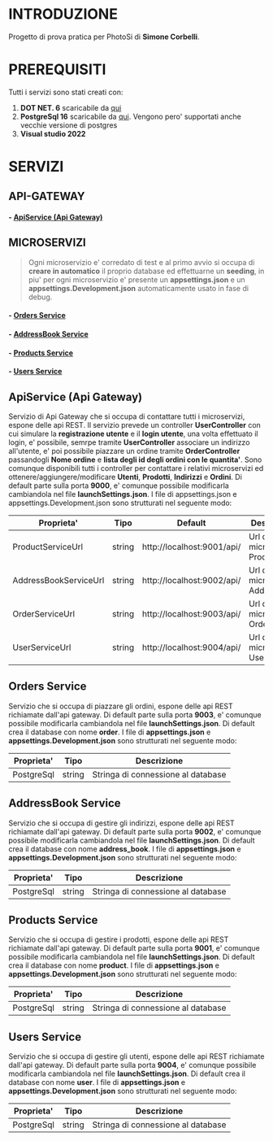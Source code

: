 # INTRODUZIONE

Progetto di prova pratica per PhotoSi di **Simone Corbelli**.

# PREREQUISITI

Tutti i servizi sono stati creati con:
 1. **DOT NET. 6** scaricabile da [qui](https://dotnet.microsoft.com/en-us/download/dotnet/6.0)
 2. **PostgreSql 16** scaricabile da [qui](https://www.enterprisedb.com/downloads/postgres-postgresql-downloads). Vengono pero' supportati anche vecchie versione di postgres
 3. **Visual studio 2022**

# SERVIZI

## API-GATEWAY
#### - [ApiService (Api Gateway)](#ApiService)

## MICROSERVIZI
>  Ogni microservizio e' corredato di test e al primo avvio si occupa di **creare in automatico** il proprio database ed effettuarne un **seeding**, in piu' per ogni microservizio e' presente un **appsettings.json** e un **appsettings.Development.json** automaticamente usato in fase di debug.
#### - [Orders Service](#OrdersService)
#### - [AddressBook Service](#AddressBookService)
#### - [Products Service](#ProductsService)
#### - [Users Service](#UsersService)

## ApiService (Api Gateway) <a name="ApiService"></a>
Servizio di Api Gateway che si occupa di contattare tutti i microservizi, espone delle api REST.
Il servizio prevede un controller **UserController** con cui simulare la **registrazione utente** e il **login utente**, una volta effettuato il login, e' possibile, semrpe tramite **UserController** associare un indirizzo all'utente, e' poi possibile piazzare un ordine tramite **OrderController** passandogli **Nome ordine** e **lista degli id degli ordini con le quantita'**.
Sono comunque disponibili tutti i controller per contattare i relativi microservizi ed ottenere/aggiungere/modificare **Utenti**, **Prodotti**, **Indirizzi** e **Ordini**.
Di default parte sulla porta **9000**, e' comunque possibile modificarla cambiandola nel file **launchSettings.json**.
I file di appsettings.json e appsettings.Development.json sono strutturati nel seguente modo:

| Proprieta'            | Tipo   | Default                    | Descrizione                      |
|-----------------------|--------|----------------------------|----------------------------------|
| ProductServiceUrl     | string | http://localhost:9001/api/ | Url del microserizio Product     |
| AddressBookServiceUrl | string | http://localhost:9002/api/ | Url del microserizio AddressBook |
| OrderServiceUrl       | string | http://localhost:9003/api/ | Url del microserizio Order       |
| UserServiceUrl        | string | http://localhost:9004/api/ | Url del microserizio User        |

## Orders Service <a name="OrdersService"></a>
Servizio che si occupa di piazzare gli ordini, espone delle api REST richiamate dall'api gateway.
Di default parte sulla porta **9003**, e' comunque possibile modificarla cambiandola nel file **launchSettings.json**.
Di default crea il database con nome **order**.
I file di **appsettings.json** e **appsettings.Development.json** sono strutturati nel seguente modo:

| Proprieta'   | Tipo   | Descrizione                   |
|--------------|--------|-------------------------------|
| PostgreSql   | string | Stringa di connessione al database |

## AddressBook Service <a name="AddressBookService"></a>
Servizio che si occupa di gestire gli indirizzi, espone delle api REST richiamate dall'api gateway.
Di default parte sulla porta **9002**, e' comunque possibile modificarla cambiandola nel file **launchSettings.json**.
Di default crea il database con nome **address_book**.
I file di **appsettings.json** e **appsettings.Development.json** sono strutturati nel seguente modo:

| Proprieta'   | Tipo   | Descrizione                   |
|--------------|--------|-------------------------------|
| PostgreSql   | string | Stringa di connessione al database |

## Products Service <a name="ProductsService"></a>
Servizio che si occupa di gestire i prodotti, espone delle api REST richiamate dall'api gateway.
Di default parte sulla porta **9001**, e' comunque possibile modificarla cambiandola nel file **launchSettings.json**.
Di default crea il database con nome **product**.
I file di **appsettings.json** e **appsettings.Development.json** sono strutturati nel seguente modo:

| Proprieta'   | Tipo   | Descrizione                   |
|--------------|--------|-------------------------------|
| PostgreSql   | string | Stringa di connessione al database |

## Users Service <a name="UsersService"></a>
Servizio che si occupa di gestire gli utenti, espone delle api REST richiamate dall'api gateway.
Di default parte sulla porta **9004**, e' comunque possibile modificarla cambiandola nel file **launchSettings.json**.
Di default crea il database con nome **user**.
I file di **appsettings.json** e **appsettings.Development.json** sono strutturati nel seguente modo:

| Proprieta'   | Tipo   | Descrizione                   |
|--------------|--------|-------------------------------|
| PostgreSql   | string | Stringa di connessione al database |